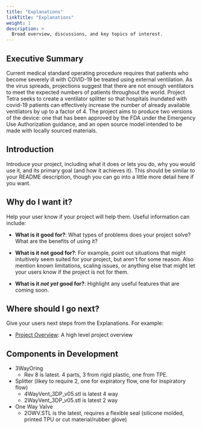 ```yaml
---
title: "Explanations"
linkTitle: "Explanations"
weight: 1
description: >
  Broad overview, discussions, and key topics of interest.
---
```


## Executive Summary

Current medical standard operating procedure requires that patients who become severely ill with COVID-19 be treated using external ventilation.
As the virus spreads, projections suggest that there are not enough ventilators to meet the expected numbers of patients throughout the world.
Project Tetra seeks to create a ventilator splitter so that hospitals inundated with covid-19 patients can effectively increase the number of already available ventilators by up to a factor of 4.
The project aims to produce two versions of the device: one that has been approved by the FDA under the Emergency Use Authorization guidance, and an open source model intended to be made with locally sourced materials.

## Introduction

Introduce your project, including what it does or lets you do, why you would use it, and its primary goal (and how it achieves it). This should be similar to your README description, though you can go into a little more detail here if you want.

## Why do I want it?

Help your user know if your project will help them. Useful information can include: 

* **What is it good for?**: What types of problems does your project solve? What are the benefits of using it?

* **What is it not good for?**: For example, point out situations that might intuitively seem suited for your project, but aren't for some reason. Also mention known limitations, scaling issues, or anything else that might let your users know if the project is not for them.

* **What is it *not yet* good for?**: Highlight any useful features that are coming soon.

## Where should I go next?

Give your users next steps from the Explanations. For example:

* [Project Overview](/project-tetra/docs/explanations/overview/_index.md): A high level project overview

## Components in Development
* 3WayOring
  * Rev 8 is latest. 4 parts, 3 from rigid plastic, one from TPE.
* Splitter (likey to require 2, one for expiratory flow, one for inspiratory flow)
  * 4WayVent_3DP_v05.stl is latest 4 way
  * 2WayVent_3DP_v05.stl is latest 2 way
* One Way Valve
  * 2OWV.STL is the latest, requires a flexible seal (silicone molded, printed TPU or cut material/rubber glove)
